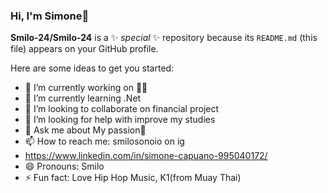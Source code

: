 ### Hi, I'm Simone👋


**Smilo-24/Smilo-24** is a ✨ _special_ ✨ repository because its `README.md` (this file) appears on your GitHub profile.

Here are some ideas to get you started:

- 🔭 I’m currently working on 👨‍💻
- 🌱 I’m currently learning .Net
- 👯 I’m looking to collaborate on financial project 
- 🤔 I’m looking for help with improve my studies
- 💬 Ask me about My passion🥊
- 📫 How to reach me: smilosonoio on ig
- https://www.linkedin.com/in/simone-capuano-995040172/
- 😄 Pronouns: Smilo
- ⚡ Fun fact: Love Hip Hop Music, K1(from Muay Thai)

